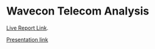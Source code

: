 # Wavecon Telecom Analysis
[Live Report Link](https://app.powerbi.com/view?r=eyJrIjoiMzhhYTZmZjQtNjg5OC00NTJjLWE0ZTQtOTA3MmIwYjgzOTBjIiwidCI6ImM2ZTU0OWIzLTVmNDUtNDAzMi1hYWU5LWQ0MjQ0ZGM1YjJjNCJ9).

[Presentation link](https://www.dropbox.com/scl/fi/ocyenb9la60x3ordcchsd/wavecon.mp4?rlkey=ahalbyq9hnlthffni0ynqo9na&st=ypz8xy9e&dl=0)
